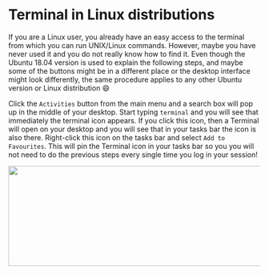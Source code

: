 # Terminal in Linux distributions 

If you are a Linux user, you already have an easy access to the terminal
from which you can run UNIX/Linux commands. However, maybe 
you have never used it and you do not really know how to find it. Even though the Ubuntu 18.04 version is used to explain 
the following steps, and maybe some of the buttons might be in a different place or 
the desktop interface might look differently, the same procedure applies to any other Ubuntu version or
Linux distribution :smile:

Click the `Activities` button from the main menu and a search box will pop up 
in the middle of your desktop. Start typing `terminal` and you will see that immediately 
the terminal icon appears. If you click this icon, then a Terminal will open on
your desktop and you will see that in your tasks bar 
the icon is also there. Right-click this icon on the tasks bar and select 
`Add to Favourites`. This will pin the Terminal icon in your tasks bar so you 
you will not need to do the previous steps every single time you log in your session!

<p align="center">
  <img width="1000" height="200" src="https://github.com/sabifo4/II_SRUK_Scientific_Computing/blob/master/figs/04_Linuxsteps.png">
</p>
